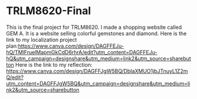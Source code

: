 # TRLM8620-Final
This is the final project for TRLM8620. I made a shopping website called GEM A. It is a website selling colorful gemstones and diamond. 
Here is the link to my localization project plan:https://www.canva.com/design/DAGFFEJu-hQ/TMlFruelMapmGkCdD6rhrA/edit?utm_content=DAGFFEJu-hQ&utm_campaign=designshare&utm_medium=link2&utm_source=sharebutton
Here is the link to my reflection: https://www.canva.com/design/DAGFFJgW5BQ/DbIaXMUO1jbJTnuyL1Z2mQ/edit?utm_content=DAGFFJgW5BQ&utm_campaign=designshare&utm_medium=link2&utm_source=sharebutton